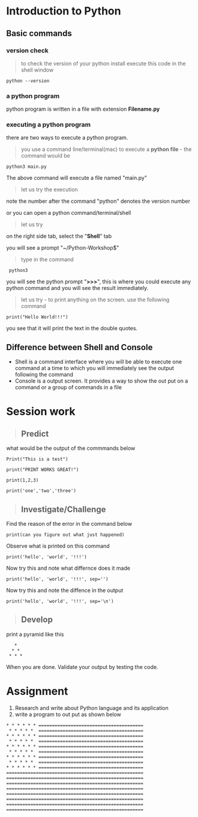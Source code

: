 # Introduction to Python
## Basic commands 

### version check 
> to check the version of your python install execute this code in the shell window 

```
python --version

```

### a python program 
python program is written in a file with extension **Filename.py**

### executing a python program 
there are two ways to execute a python program. 
> you use a command line/terminal(mac) to execute a **python file** - the command would be 

```
python3 main.py

```

The above command will execute a file named "main.py" 

> let us try the execution 

note the number after the command "python" denotes the version number

or you can open a python command/terminal/shell 


> let us try 

on the right side tab, select the "**Shell**" tab 

you will see a prompt "~/Python-Workshop$"

> type in the command

```
 python3 
```
you will see the python prompt "**>>>**", this is where you could execute any python command and you will see the result immediately. 

> let us try - to print anything on the screen. 
use the following command

```
print("Hello World!!!")

```

you see that it will print the text in the double quotes. 

## Difference between Shell and Console
- Shell is a command interface where you will be able to execute one command at a time to which you will immediately see the output following the command 
- Console is a output screen. It provides a way to show the out put on a command or a group of commands in a file


# Session work 

> ##  Predict 
what would be the output of the commmands below

```
Print("This is a test")

```

```
print("PRINT WORKS GREAT!")

```

```
print(1,2,3)
```
```
print('one','two','three')
```

> ##  Investigate/Challenge
Find the reason of the error in the command below

```
print(can you figure out what just happened)

```

Observe what is printed on this command 
```
print('hello', 'world', '!!!')
```
Now try this and note what differnce does it made 
```
print('hello', 'world', '!!!', sep='')
```
Now try this and note the diffence in the output
```
print('hello', 'world', '!!!', sep='\n')
```
> ## Develop 
print a pyramid like this 

```
   *
  * *
 * * *

 ```

When you are done. Validate your output by testing the code. 


# Assignment
1. Research and write about Python language and its application
2. write a program to out put as shown below 
```
* * * * * * =======================================
 * * * * *  =======================================
* * * * * * =======================================
 * * * * *  =======================================
* * * * * * =======================================
 * * * * *  =======================================
* * * * * * =======================================
 * * * * *  =======================================
* * * * * * =======================================
===================================================
===================================================
===================================================
===================================================
===================================================
===================================================
===================================================
===================================================
```
